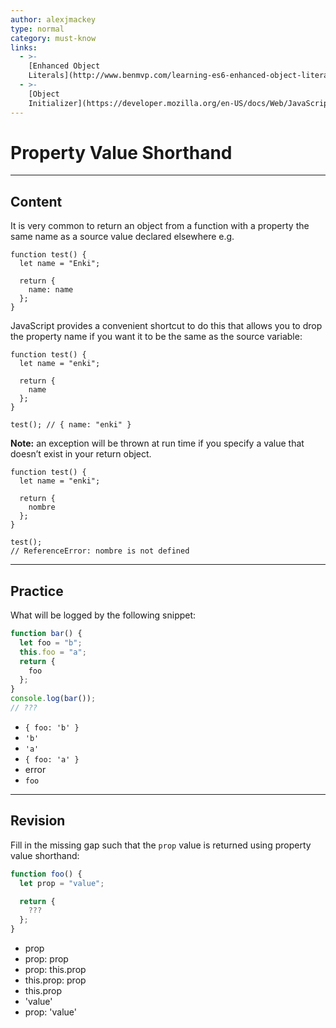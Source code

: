 ```yaml
---
author: alexjmackey
type: normal
category: must-know
links:
  - >-
    [Enhanced Object
    Literals](http://www.benmvp.com/learning-es6-enhanced-object-literals/){website}
  - >-
    [Object
    Initializer](https://developer.mozilla.org/en-US/docs/Web/JavaScript/Reference/Operators/Object_initializer){documentation}
---
```


# Property Value Shorthand


---

## Content

It is very common to return an object from a function with a property the same name as a source value declared elsewhere e.g.

```plain-text
function test() {
  let name = "Enki";

  return {
    name: name
  };
}
```

JavaScript provides a convenient shortcut to do this that allows you to drop the property name if you want it to be the same as the source variable:

```plain-text
function test() {
  let name = "enki";

  return {
    name
  };
}

test(); // { name: "enki" }
```

**Note:** an exception will be thrown at run time if you specify a value that doesn’t exist in your return object.

```plain-text
function test() {
  let name = "enki";

  return {
    nombre
  };
}

test(); 
// ReferenceError: nombre is not defined
```


---

## Practice

What will be logged by the following snippet:

```javascript
function bar() {
  let foo = "b";
  this.foo = "a";
  return {
    foo
  };
}
console.log(bar());
// ???
```

- `{ foo: 'b' }`
- `'b'`
- `'a'`
- `{ foo: 'a' }`
- error
- `foo`


---

## Revision

Fill in the missing gap such that the `prop` value is returned using property value shorthand:

```javascript
function foo() {
  let prop = "value";

  return {
    ???
  };
}
```

- prop
- prop: prop
- prop: this.prop
- this.prop: prop
- this.prop
- 'value'
- prop: 'value'
 
